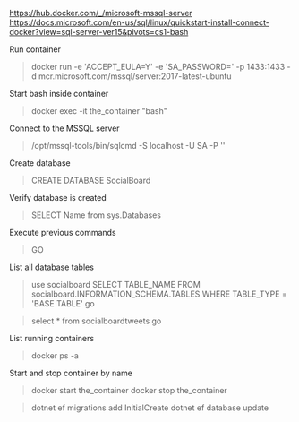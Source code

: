 https://hub.docker.com/_/microsoft-mssql-server
https://docs.microsoft.com/en-us/sql/linux/quickstart-install-connect-docker?view=sql-server-ver15&pivots=cs1-bash

Run container
> docker run -e 'ACCEPT_EULA=Y' -e 'SA_PASSWORD=<StrongPasswordHere>' -p 1433:1433 -d mcr.microsoft.com/mssql/server:2017-latest-ubuntu

Start bash inside container
> docker exec -it the_container "bash"

Connect to the MSSQL server
> /opt/mssql-tools/bin/sqlcmd -S localhost -U SA -P '<StrongPasswordHere>'

Create database
> CREATE DATABASE SocialBoard

Verify database is created
> SELECT Name from sys.Databases

Execute previous commands
> GO

List all database tables
> use socialboard
> SELECT TABLE_NAME FROM socialboard.INFORMATION_SCHEMA.TABLES WHERE TABLE_TYPE = 'BASE TABLE'
> go

> select * from socialboardtweets
> go



List running containers
> docker ps -a


Start and stop container by name
> docker start the_container
> docker stop the_container


> dotnet ef migrations add InitialCreate
> dotnet ef database update